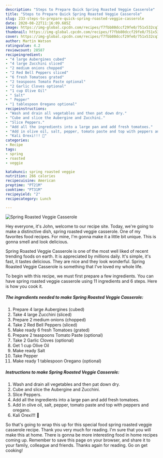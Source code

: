 ```yaml
---
description: "Steps to Prepare Quick Spring Roasted Veggie Casserole"
title: "Steps to Prepare Quick Spring Roasted Veggie Casserole"
slug: 233-steps-to-prepare-quick-spring-roasted-veggie-casserole
date: 2020-08-22T11:16:09.685Z
image: https://img-global.cpcdn.com/recipes/f7fbb80dccf29fe0/751x532cq70/spring-roasted-veggie-casserole-recipe-main-photo.jpg
thumbnail: https://img-global.cpcdn.com/recipes/f7fbb80dccf29fe0/751x532cq70/spring-roasted-veggie-casserole-recipe-main-photo.jpg
cover: https://img-global.cpcdn.com/recipes/f7fbb80dccf29fe0/751x532cq70/spring-roasted-veggie-casserole-recipe-main-photo.jpg
author: Martin Watson
ratingvalue: 4.2
reviewcount: 28587
recipeingredient:
- "4 large Aubergines cubed"
- "4 large Zucchini sliced"
- "2 medium onions chopped"
- "2 Red Bell Peppers sliced"
- "6 fresh Tomatoes grated"
- "2 teaspoons Tomato Paste optional"
- "2 Garlic Cloves optional"
- "1 cup Olive Oil"
- " Salt"
- " Pepper"
- "1 tablespoon Oregano optional"
recipeinstructions:
- "Wash and drain all vegetables and then pat down dry."
- "Cube and slice the Aubergine and Zucchini."
- "Slice Peppers."
- "Add all the ingredients into a large pan and add fresh tomatoes."
- "Add in olive oil, salt, pepper, tomato paste and top with peppers and oregano."
- "Kali Orexi!!! 🙂"
categories:
- Recipe
tags:
- spring
- roasted
- veggie

katakunci: spring roasted veggie 
nutrition: 266 calories
recipecuisine: American
preptime: "PT21M"
cooktime: "PT31M"
recipeyield: "2"
recipecategory: Lunch

---
```



![Spring Roasted Veggie Casserole](https://img-global.cpcdn.com/recipes/f7fbb80dccf29fe0/751x532cq70/spring-roasted-veggie-casserole-recipe-main-photo.jpg)

Hey everyone, it's John, welcome to our recipe site. Today, we're going to make a distinctive dish, spring roasted veggie casserole. One of my favorites food recipes. For mine, I'm gonna make it a little bit unique. This is gonna smell and look delicious.

Spring Roasted Veggie Casserole is one of the most well liked of recent trending foods on earth. It is appreciated by millions daily. It's simple, it's fast, it tastes delicious. They are nice and they look wonderful. Spring Roasted Veggie Casserole is something that I've loved my whole life.




To begin with this recipe, we must first prepare a few ingredients. You can have spring roasted veggie casserole using 11 ingredients and 6 steps. Here is how you cook it.

<!--inarticleads1-->

##### The ingredients needed to make Spring Roasted Veggie Casserole:

1. Prepare 4 large Aubergines (cubed)
1. Take 4 large Zucchini (sliced)
1. Prepare 2 medium onions (chopped)
1. Take 2 Red Bell Peppers (sliced)
1. Make ready 6 fresh Tomatoes (grated)
1. Prepare 2 teaspoons Tomato Paste (optional)
1. Take 2 Garlic Cloves (optional)
1. Get 1 cup Olive Oil
1. Make ready  Salt
1. Take  Pepper
1. Make ready 1 tablespoon Oregano (optional)




<!--inarticleads2-->

##### Instructions to make Spring Roasted Veggie Casserole:

1. Wash and drain all vegetables and then pat down dry.
1. Cube and slice the Aubergine and Zucchini.
1. Slice Peppers.
1. Add all the ingredients into a large pan and add fresh tomatoes.
1. Add in olive oil, salt, pepper, tomato paste and top with peppers and oregano.
1. Kali Orexi!!! 🙂




So that's going to wrap this up for this special food spring roasted veggie casserole recipe. Thank you very much for reading. I'm sure that you will make this at home. There is gonna be more interesting food in home recipes coming up. Remember to save this page on your browser, and share it to your family, colleague and friends. Thanks again for reading. Go on get cooking!
